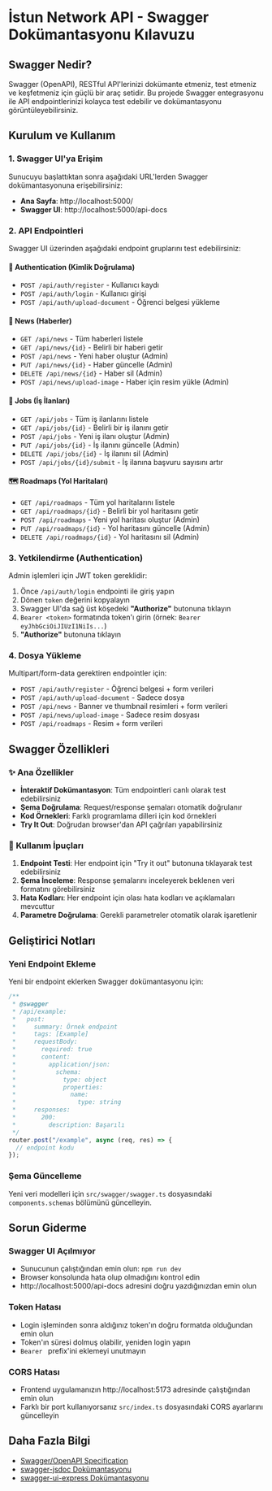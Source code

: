 # İstun Network API - Swagger Dokümantasyonu Kılavuzu

## Swagger Nedir?

Swagger (OpenAPI), RESTful API'lerinizi dokümante etmeniz, test etmeniz ve keşfetmeniz için güçlü bir araç setidir. Bu projede Swagger entegrasyonu ile API endpointlerinizi kolayca test edebilir ve dokümantasyonu görüntüleyebilirsiniz.

## Kurulum ve Kullanım

### 1. Swagger UI'ya Erişim

Sunucuyu başlattıktan sonra aşağıdaki URL'lerden Swagger dokümantasyonuna erişebilirsiniz:

- **Ana Sayfa**: http://localhost:5000/
- **Swagger UI**: http://localhost:5000/api-docs

### 2. API Endpointleri

Swagger UI üzerinden aşağıdaki endpoint gruplarını test edebilirsiniz:

#### 🔐 Authentication (Kimlik Doğrulama)

- `POST /api/auth/register` - Kullanıcı kaydı
- `POST /api/auth/login` - Kullanıcı girişi
- `POST /api/auth/upload-document` - Öğrenci belgesi yükleme

#### 📰 News (Haberler)

- `GET /api/news` - Tüm haberleri listele
- `GET /api/news/{id}` - Belirli bir haberi getir
- `POST /api/news` - Yeni haber oluştur (Admin)
- `PUT /api/news/{id}` - Haber güncelle (Admin)
- `DELETE /api/news/{id}` - Haber sil (Admin)
- `POST /api/news/upload-image` - Haber için resim yükle (Admin)

#### 💼 Jobs (İş İlanları)

- `GET /api/jobs` - Tüm iş ilanlarını listele
- `GET /api/jobs/{id}` - Belirli bir iş ilanını getir
- `POST /api/jobs` - Yeni iş ilanı oluştur (Admin)
- `PUT /api/jobs/{id}` - İş ilanını güncelle (Admin)
- `DELETE /api/jobs/{id}` - İş ilanını sil (Admin)
- `POST /api/jobs/{id}/submit` - İş ilanına başvuru sayısını artır

#### 🗺️ Roadmaps (Yol Haritaları)

- `GET /api/roadmaps` - Tüm yol haritalarını listele
- `GET /api/roadmaps/{id}` - Belirli bir yol haritasını getir
- `POST /api/roadmaps` - Yeni yol haritası oluştur (Admin)
- `PUT /api/roadmaps/{id}` - Yol haritasını güncelle (Admin)
- `DELETE /api/roadmaps/{id}` - Yol haritasını sil (Admin)

### 3. Yetkilendirme (Authentication)

Admin işlemleri için JWT token gereklidir:

1. Önce `/api/auth/login` endpointi ile giriş yapın
2. Dönen `token` değerini kopyalayın
3. Swagger UI'da sağ üst köşedeki **"Authorize"** butonuna tıklayın
4. `Bearer <token>` formatında token'ı girin (örnek: `Bearer eyJhbGciOiJIUzI1NiIs...`)
5. **"Authorize"** butonuna tıklayın

### 4. Dosya Yükleme

Multipart/form-data gerektiren endpointler için:

- `POST /api/auth/register` - Öğrenci belgesi + form verileri
- `POST /api/auth/upload-document` - Sadece dosya
- `POST /api/news` - Banner ve thumbnail resimleri + form verileri
- `POST /api/news/upload-image` - Sadece resim dosyası
- `POST /api/roadmaps` - Resim + form verileri

## Swagger Özellikleri

### ✨ Ana Özellikler

- **İnteraktif Dokümantasyon**: Tüm endpointleri canlı olarak test edebilirsiniz
- **Şema Doğrulama**: Request/response şemaları otomatik doğrulanır
- **Kod Örnekleri**: Farklı programlama dilleri için kod örnekleri
- **Try It Out**: Doğrudan browser'dan API çağrıları yapabilirsiniz

### 🎯 Kullanım İpuçları

1. **Endpoint Testi**: Her endpoint için "Try it out" butonuna tıklayarak test edebilirsiniz
2. **Şema İnceleme**: Response şemalarını inceleyerek beklenen veri formatını görebilirsiniz
3. **Hata Kodları**: Her endpoint için olası hata kodları ve açıklamaları mevcuttur
4. **Parametre Doğrulama**: Gerekli parametreler otomatik olarak işaretlenir

## Geliştirici Notları

### Yeni Endpoint Ekleme

Yeni bir endpoint eklerken Swagger dokümantasyonu için:

```typescript
/**
 * @swagger
 * /api/example:
 *   post:
 *     summary: Örnek endpoint
 *     tags: [Example]
 *     requestBody:
 *       required: true
 *       content:
 *         application/json:
 *           schema:
 *             type: object
 *             properties:
 *               name:
 *                 type: string
 *     responses:
 *       200:
 *         description: Başarılı
 */
router.post("/example", async (req, res) => {
  // endpoint kodu
});
```

### Şema Güncelleme

Yeni veri modelleri için `src/swagger/swagger.ts` dosyasındaki `components.schemas` bölümünü güncelleyin.

## Sorun Giderme

### Swagger UI Açılmıyor

- Sunucunun çalıştığından emin olun: `npm run dev`
- Browser konsolunda hata olup olmadığını kontrol edin
- http://localhost:5000/api-docs adresini doğru yazdığınızdan emin olun

### Token Hatası

- Login işleminden sonra aldığınız token'ın doğru formatda olduğundan emin olun
- Token'ın süresi dolmuş olabilir, yeniden login yapın
- `Bearer ` prefix'ini eklemeyi unutmayın

### CORS Hatası

- Frontend uygulamanızın http://localhost:5173 adresinde çalıştığından emin olun
- Farklı bir port kullanıyorsanız `src/index.ts` dosyasındaki CORS ayarlarını güncelleyin

## Daha Fazla Bilgi

- [Swagger/OpenAPI Specification](https://swagger.io/specification/)
- [swagger-jsdoc Dokümantasyonu](https://github.com/Surnet/swagger-jsdoc)
- [swagger-ui-express Dokümantasyonu](https://github.com/scottie1984/swagger-ui-express)
